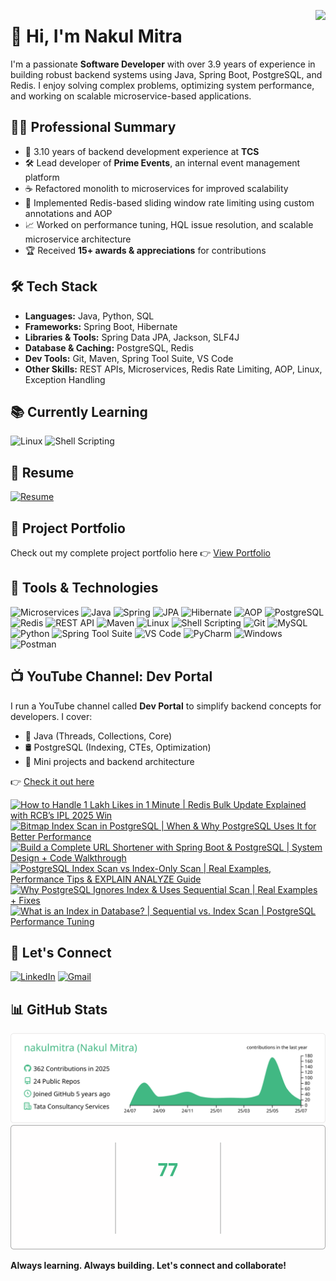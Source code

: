<p>
  <img src="https://komarev.com/ghpvc/?username=nakulmitra&label=Profile%20views&color=0e75b6&style=for-the-badge" align="right"/>
</p>

# 👋 Hi, I'm Nakul Mitra

I'm a passionate **Software Developer** with over 3.9 years of experience in building robust backend systems using Java, Spring Boot, PostgreSQL, and Redis. I enjoy solving complex problems, optimizing system performance, and working on scalable microservice-based applications.


## 🧑‍💼 Professional Summary

- 💼 3.10 years of backend development experience at **TCS**
- 🛠️ Lead developer of **Prime Events**, an internal event management platform
- ☕ Refactored monolith to microservices for improved scalability
- 🚀 Implemented Redis-based sliding window rate limiting using custom annotations and AOP
- 📈 Worked on performance tuning, HQL issue resolution, and scalable microservice architecture
- 🏆 Received **15+ awards & appreciations** for contributions


## 🛠️ Tech Stack

- **Languages:** Java, Python, SQL  
- **Frameworks:** Spring Boot, Hibernate
- **Libraries & Tools:** Spring Data JPA, Jackson, SLF4J
- **Database & Caching:** PostgreSQL, Redis  
- **Dev Tools:** Git, Maven, Spring Tool Suite, VS Code
- **Other Skills:** REST APIs, Microservices, Redis Rate Limiting, AOP, Linux, Exception Handling


## 📚 Currently Learning

![Linux](https://img.shields.io/badge/Linux-Command%20Line-blue?logo=linux)
![Shell Scripting](https://img.shields.io/badge/Shell-Scripting-lightgrey?logo=gnu-bash)


## 📄 Resume

[![Resume](https://img.shields.io/badge/Resume-View_PDF-FF0000?logo=adobeacrobatreader&logoColor=white)](https://github.com/nakulmitra/nakulmitra/blob/master/resume/Nakul-Mitra-Resume.pdf)


## 💼 Project Portfolio

Check out my complete project portfolio here 👉 [View Portfolio](https://github.com/nakulmitra/project-portfolio)


## 🧰 Tools & Technologies

![Microservices](https://img.shields.io/badge/Microservices-Distributed%20Architecture-blue?logo=docker&logoColor=white)
![Java](https://img.shields.io/badge/Java-Backend%20Development-orange?logo=openjdk&logoColor=white)
![Spring](https://img.shields.io/badge/Spring-Spring%20Boot-6DB33F?logo=spring&logoColor=white)
![JPA](https://img.shields.io/badge/JPA-Hibernate-59666C?logo=hibernate&logoColor=white)
![Hibernate](https://img.shields.io/badge/Hibernate-ORM-59666C?logo=hibernate&logoColor=white)
![AOP](https://img.shields.io/badge/AOP-Crosscutting%20Concern-6DB33F?logo=spring&logoColor=white)
![PostgreSQL](https://img.shields.io/badge/PostgreSQL-Relational%20Database-336791?logo=postgresql&logoColor=white)
![Redis](https://img.shields.io/badge/Redis-InMemory%20Store-DC382D?logo=redis&logoColor=white)
![REST API](https://img.shields.io/badge/REST-API-0e8a16?logo=flask&logoColor=white)
![Maven](https://img.shields.io/badge/Maven-Build%20Tool-C71A36?logo=apachemaven&logoColor=white)
![Linux](https://img.shields.io/badge/Linux-Command%20Line-black?logo=linux)
![Shell Scripting](https://img.shields.io/badge/Shell-Scripting-lightgrey?logo=gnu-bash)
![Git](https://img.shields.io/badge/Git-Version%20Control-F05032?logo=git&logoColor=white)
![MySQL](https://img.shields.io/badge/MySQL-Relational%20Database-4479A1?logo=mysql&logoColor=white)
![Python](https://img.shields.io/badge/Python-Backend%20Development-3776AB?logo=python&logoColor=white)
![Spring Tool Suite](https://img.shields.io/badge/STS-Spring%20Tool%20Suite-6DB33F?logo=spring&logoColor=white)
![VS Code](https://img.shields.io/badge/VS%20Code-Code%20Editor-007ACC?logo=visualstudiocode&logoColor=white)
![PyCharm](https://img.shields.io/badge/PyCharm-Python%20IDE-000000?logo=pycharm&logoColor=white)
![Windows](https://img.shields.io/badge/Windows-Operating%20System-0078D6?logo=windows&logoColor=white)
![Postman](https://img.shields.io/badge/Postman-API%20Testing-FF6C37?logo=postman&logoColor=white)


## 📺 YouTube Channel: Dev Portal

I run a YouTube channel called **Dev Portal** to simplify backend concepts for developers. I cover:

- 🧵 Java (Threads, Collections, Core)
- 🛢️ PostgreSQL (Indexing, CTEs, Optimization)
- 🧪 Mini projects and backend architecture

👉 [Check it out here](https://www.youtube.com/@DevPortal2114)

<!-- BEGIN YOUTUBE-CARDS -->
[![How to Handle 1 Lakh Likes in 1 Minute | Redis Bulk Update Explained with RCB’s IPL 2025 Win](https://ytcards.demolab.com/?id=ChyRAH-0xGE&title=How+to+Handle+1+Lakh+Likes+in+1+Minute+%7C+Redis+Bulk+Update+Explained+with+RCB%E2%80%99s+IPL+2025+Win&lang=en&timestamp=1749440100&background_color=%230d1117&title_color=%23ffffff&stats_color=%23dedede&max_title_lines=1&width=250&border_radius=5 "How to Handle 1 Lakh Likes in 1 Minute | Redis Bulk Update Explained with RCB’s IPL 2025 Win")](https://www.youtube.com/watch?v=ChyRAH-0xGE)
[![Bitmap Index Scan in PostgreSQL | When & Why PostgreSQL Uses It for Better Performance](https://ytcards.demolab.com/?id=ew49CGzwXgs&title=Bitmap+Index+Scan+in+PostgreSQL+%7C+When+%26+Why+PostgreSQL+Uses+It+for+Better+Performance&lang=en&timestamp=1748837703&background_color=%230d1117&title_color=%23ffffff&stats_color=%23dedede&max_title_lines=1&width=250&border_radius=5 "Bitmap Index Scan in PostgreSQL | When & Why PostgreSQL Uses It for Better Performance")](https://www.youtube.com/watch?v=ew49CGzwXgs)
[![Build a Complete URL Shortener with Spring Boot & PostgreSQL | System Design + Code Walkthrough](https://ytcards.demolab.com/?id=kCU15VO8ArM&title=Build+a+Complete+URL+Shortener+with+Spring+Boot+%26+PostgreSQL+%7C+System+Design+%2B+Code+Walkthrough&lang=en&timestamp=1748232909&background_color=%230d1117&title_color=%23ffffff&stats_color=%23dedede&max_title_lines=1&width=250&border_radius=5 "Build a Complete URL Shortener with Spring Boot & PostgreSQL | System Design + Code Walkthrough")](https://www.youtube.com/watch?v=kCU15VO8ArM)
[![PostgreSQL Index Scan vs Index-Only Scan | Real Examples, Performance Tips & EXPLAIN ANALYZE Guide](https://ytcards.demolab.com/?id=ZxqfSDND5bg&title=PostgreSQL+Index+Scan+vs+Index-Only+Scan+%7C+Real+Examples%2C+Performance+Tips+%26+EXPLAIN+ANALYZE+Guide&lang=en&timestamp=1747628101&background_color=%230d1117&title_color=%23ffffff&stats_color=%23dedede&max_title_lines=1&width=250&border_radius=5 "PostgreSQL Index Scan vs Index-Only Scan | Real Examples, Performance Tips & EXPLAIN ANALYZE Guide")](https://www.youtube.com/watch?v=ZxqfSDND5bg)
[![Why PostgreSQL Ignores Index & Uses Sequential Scan | Real Examples + Fixes](https://ytcards.demolab.com/?id=A0Z8igAwwdI&title=Why+PostgreSQL+Ignores+Index+%26+Uses+Sequential+Scan+%7C+Real+Examples+%2B+Fixes&lang=en&timestamp=1747055340&background_color=%230d1117&title_color=%23ffffff&stats_color=%23dedede&max_title_lines=1&width=250&border_radius=5 "Why PostgreSQL Ignores Index & Uses Sequential Scan | Real Examples + Fixes")](https://www.youtube.com/watch?v=A0Z8igAwwdI)
[![What is an Index in Database? | Sequential vs. Index Scan | PostgreSQL Performance Tuning](https://ytcards.demolab.com/?id=whHvqayU38c&title=What+is+an+Index+in+Database%3F+%7C+Sequential+vs.+Index+Scan+%7C+PostgreSQL+Performance+Tuning&lang=en&timestamp=1746450105&background_color=%230d1117&title_color=%23ffffff&stats_color=%23dedede&max_title_lines=1&width=250&border_radius=5 "What is an Index in Database? | Sequential vs. Index Scan | PostgreSQL Performance Tuning")](https://www.youtube.com/watch?v=whHvqayU38c)
<!-- END YOUTUBE-CARDS -->

## 🤝 Let's Connect

[![LinkedIn](https://img.shields.io/badge/LinkedIn-Follow-blue?logo=linkedin)](https://www.linkedin.com/in/nakul-mitra-microservices-spring-boot-java-postgresql/)
[![Gmail](https://img.shields.io/badge/Gmail-Email-D14836?logo=gmail&logoColor=white)](mailto:nakulmitra2114@gmail.com)


## 📊 GitHub Stats

<p align="center">
  <!-- <img src="https://github-readme-stats.vercel.app/api?username=nakulmitra&show_icons=true&theme=vue" /> -->
  <!-- <img src="https://github-profile-summary-cards.vercel.app/api/cards/profile-details?username=nakulmitra&theme=vue" /> -->
  <img src="assets/profile-summary.svg" alt="GitHub Profile Summary" />
  <!-- <img src="https://github-readme-streak-stats.herokuapp.com?user=nakulmitra&theme=vue" /> -->
  <img src="assets/streak-stats.svg" alt="GitHub Streak Stats" />
</p>

<!-- ## 🧾 Recent Commits -->

<!-- [![GitHub Activity Graph](https://github-readme-activity-graph.vercel.app/graph?username=nakulmitra&theme=vue)](https://github.com/nakulmitra) -->

**Always learning. Always building. Let's connect and collaborate!**